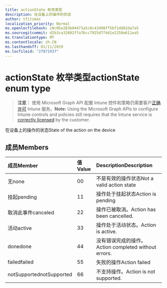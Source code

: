 ```yaml
---
title: actionState 枚举类型
description: 在设备上的操作的状态
author: tfitzmac
localization_priority: Normal
ms.openlocfilehash: c0c05e283b94473a5c8c43498ff5bf1dd82da7a5
ms.sourcegitcommit: d2b3ca32602ffa76cc7925d7f4d1e2258e611ea5
ms.translationtype: MT
ms.contentlocale: zh-CN
ms.lasthandoff: 01/11/2019
ms.locfileid: "27871937"
---
```

# <a name="actionstate-enum-type"></a><span data-ttu-id="ecf92-103">actionState 枚举类型</span><span class="sxs-lookup"><span data-stu-id="ecf92-103">actionState enum type</span></span>

> <span data-ttu-id="ecf92-104">**注意：** 使用 Microsoft Graph API 配置 Intune 控件和策略仍需要客户[正确许可](https://go.microsoft.com/fwlink/?linkid=839381) Intune 服务。</span><span class="sxs-lookup"><span data-stu-id="ecf92-104">**Note:** Using the Microsoft Graph APIs to configure Intune controls and policies still requires that the Intune service is [correctly licensed](https://go.microsoft.com/fwlink/?linkid=839381) by the customer.</span></span>

<span data-ttu-id="ecf92-105">在设备上的操作的状态</span><span class="sxs-lookup"><span data-stu-id="ecf92-105">State of the action on the device</span></span>
## <a name="members"></a><span data-ttu-id="ecf92-106">成员</span><span class="sxs-lookup"><span data-stu-id="ecf92-106">Members</span></span>
|<span data-ttu-id="ecf92-107">成员</span><span class="sxs-lookup"><span data-stu-id="ecf92-107">Member</span></span>|<span data-ttu-id="ecf92-108">值</span><span class="sxs-lookup"><span data-stu-id="ecf92-108">Value</span></span>|<span data-ttu-id="ecf92-109">Description</span><span class="sxs-lookup"><span data-stu-id="ecf92-109">Description</span></span>|
|:---|:---|:---|
|<span data-ttu-id="ecf92-110">无</span><span class="sxs-lookup"><span data-stu-id="ecf92-110">none</span></span>|<span data-ttu-id="ecf92-111">0</span><span class="sxs-lookup"><span data-stu-id="ecf92-111">0</span></span>|<span data-ttu-id="ecf92-112">不是有效的操作状态</span><span class="sxs-lookup"><span data-stu-id="ecf92-112">Not a valid action state</span></span>|
|<span data-ttu-id="ecf92-113">挂起</span><span class="sxs-lookup"><span data-stu-id="ecf92-113">pending</span></span>|<span data-ttu-id="ecf92-114">1</span><span class="sxs-lookup"><span data-stu-id="ecf92-114">1</span></span>|<span data-ttu-id="ecf92-115">操作处于挂起状态</span><span class="sxs-lookup"><span data-stu-id="ecf92-115">Action is pending</span></span>|
|<span data-ttu-id="ecf92-116">取消此事件</span><span class="sxs-lookup"><span data-stu-id="ecf92-116">canceled</span></span>|<span data-ttu-id="ecf92-117">2</span><span class="sxs-lookup"><span data-stu-id="ecf92-117">2</span></span>|<span data-ttu-id="ecf92-118">操作已被取消。</span><span class="sxs-lookup"><span data-stu-id="ecf92-118">Action has been cancelled.</span></span>|
|<span data-ttu-id="ecf92-119">活动</span><span class="sxs-lookup"><span data-stu-id="ecf92-119">active</span></span>|<span data-ttu-id="ecf92-120">3</span><span class="sxs-lookup"><span data-stu-id="ecf92-120">3</span></span>|<span data-ttu-id="ecf92-121">操作处于活动状态。</span><span class="sxs-lookup"><span data-stu-id="ecf92-121">Action is active.</span></span>|
|<span data-ttu-id="ecf92-122">done</span><span class="sxs-lookup"><span data-stu-id="ecf92-122">done</span></span>|<span data-ttu-id="ecf92-123">4</span><span class="sxs-lookup"><span data-stu-id="ecf92-123">4</span></span>|<span data-ttu-id="ecf92-124">没有错误完成的操作。</span><span class="sxs-lookup"><span data-stu-id="ecf92-124">Action completed without errors.</span></span>|
|<span data-ttu-id="ecf92-125">failed</span><span class="sxs-lookup"><span data-stu-id="ecf92-125">failed</span></span>|<span data-ttu-id="ecf92-126">5</span><span class="sxs-lookup"><span data-stu-id="ecf92-126">5</span></span>|<span data-ttu-id="ecf92-127">失败的操作</span><span class="sxs-lookup"><span data-stu-id="ecf92-127">Action failed</span></span>|
|<span data-ttu-id="ecf92-128">notSupported</span><span class="sxs-lookup"><span data-stu-id="ecf92-128">notSupported</span></span>|<span data-ttu-id="ecf92-129">6</span><span class="sxs-lookup"><span data-stu-id="ecf92-129">6</span></span>|<span data-ttu-id="ecf92-130">不支持操作。</span><span class="sxs-lookup"><span data-stu-id="ecf92-130">Action is not supported.</span></span>|



